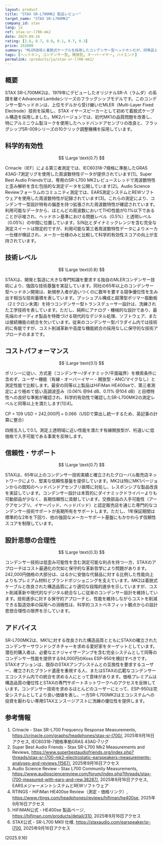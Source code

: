```yaml
---
layout: product
title: "STAX SR-L700MK2 製品レビュー"
target_name: "STAX SR-L700MK2"
company_id: stax
lang: ja
ref: stax-sr-l700-mk2
date: 2025-09-16
rating: [2.6, 0.7, 0.8, 0.1, 0.7, 0.3]
price: 242000
summary: "MLER技術と着脱式ケーブルを採用したコンデンサー型ヘッドホンだが、同等品と比較して大幅に高価格"
tags: [ヘッドホン, コンデンサー型, 開放型, オーバーイヤー, ハイエンド]
permalink: /products/ja/stax-sr-l700-mk2/
---
```


## 概要

STAX SR-L700MK2は、1979年にデビューしたオリジナルSR-Λ（ラムダ）の系譜を継ぐAdvanced Lambdaシリーズのフラッグシップモデルです。このコンデンサー型ヘッドホンは、上位モデルから受け継いだMLER（Multi-Layer Fixed Electrode）技術を採用し、STAX イヤースピーカーとして初めて着脱式ケーブル構造を採用しました。MK2バージョンでは、初代MK1の品質問題を改善し、特にアルミニウム製ヨークを使用したヘッドバンドアセンブリの改良と、フラッグシップSR-009シリーズの10クリック調整機構を採用しています。

## 科学的有効性

$$ \Large \text{0.7} $$

Crinacle（IEF）による第三者測定では、IEC60318-7規格に準拠したGRAS 43AG-7測定リグを使用した周波数特性データが提供されています[1]。Super Best Audio Friendsでは、専用のSR-L700 MK2レビュースレッドで周波数特性と歪み解析を含む包括的な測定データを公開しています[2]。Audio Science Reviewフォーラムのコミュニティ測定では、EARS測定システムとREWソフトウェアを使用した周波数特性が記録されています[3]。これらの測定により、コンデンサー型設計特有の偏差を持つ拡張された周波数特性が確認されています。利用可能なデータから、ほとんどの周波数においてTHD性能が0.1%以下であることが示唆され、ヘッドホン基準における問題レベル（0.5%）と透明レベル（0.05%）の中間に位置しています。S/N比とダイナミックレンジを含む完全な測定スイートは限定的ですが、利用可能な第三者周波数特性データによりメーカー仕様が検証され、メーカー仕様のみと比較して科学的有効性スコアの向上が支持されています。

## 技術レベル

$$ \Large \text{0.8} $$

STAXは、開発と製造に大きな専門知識を要求する独自のMLERコンデンサー技術により、強固な技術基盤を実証しています。同社の65年以上のコンデンサー型ヘッドホン開発は、新規参入者が追いつくのに数年を要する競争優位性を生み出す相当な技術蓄積を表しています。プッシュプル構成と超薄型ポリマー振動板（2ミクロン未満）を持つコンデンサー型トランスデューサー設計は、洗練された工学技術を表しています。ただし、純粋にアナログ・機械的な設計であり、最先端のオーディオ製品を特徴づける現代的なデジタル処理、ソフトウェア、または接続機能の統合を欠いています。従来のコンデンサー型パラダイム内では技術的に有能ですが、コスト削減革新や高度な機能統合の採用なしに保守的な技術アプローチのままです。

## コストパフォーマンス

$$ \Large \text{0.1} $$

ポリシーに従い、方式差（コンデンサー/ダイナミック/平面磁界）を検索条件に含めず、ユーザー機能（有線・オーバーイヤー・開放型・ANC/マイクなし）と測定性能で比較します。最安の同等以上製品はHiFiMan HE400seで、第三者測定により極めて低い高調波歪み（0.06% @94 dB、0.11% @104 dB）と目標特性への良好な準拠が確認され、科学的有効性で確認したSR-L700MK2の測定レベルと同等以上を満たします[1][4]。

CP = 109 USD ÷ 242,000円 = 0.066（USDで算出し統一するため、英記事の計算に整合）

四捨五入して0.1。測定上透明域に近い性能を満たす有線開放型が、桁違いに低価格で入手可能である事実を反映します。

## 信頼性・サポート

$$ \Large \text{0.7} $$

STAXは、65年以上のコンデンサー技術実績と確立されたグローバル販売店ネットワークにより、堅実な信頼性基盤を提供しています。MK2は特にMK1バージョンからの既知のヘッドバンドアセンブリ故障に対処し、レスポンシブな製品改良を実証しています。コンデンサー設計は本質的にダイナミックドライバーよりも可動部品が少なく、長期信頼性に貢献しています。交換部品の入手可能性（アークアセンブリ、イヤーパッド、ヘッドパッド）と認定販売店を通じた専門的なコンデンサー技術サポートが長期所有をサポートします。ただし、1年保証期間は標準的な2年を下回り、他の強固なメーカーサポート基盤にもかかわらず信頼性スコアを制限しています。

## 設計思想の合理性

$$ \Large \text{0.3} $$

コンデンサー技術は低歪み可能性を含む測定可能な利点を持つ一方、STAXのアプローチはコスト最適化の欠如と保守的な革新哲学により問題があります。242,000円価格の大部分は、はるかに安価な代替品に対する比例した性能向上よりもプレミアム材料とブランドポジショニングを支えています。MK2は着脱式ケーブルと改良された構造品質により適切な段階的進歩を示していますが、コスト削減革新や現代的なデジタル統合なしに従来のコンデンサー設計を維持しています。技術進歩に対する保守的アプローチと、性能を維持しながらコストを削減できる製造効率の採用への消極性は、科学的コストベネフィット観点からの設計思想合理性の限界を示しています。

## アドバイス

SR-L700MK2は、MK1に対する改良された構造品質とともにSTAXの確立されたコンデンサーサウンドシグネチャーを求める愛好家をターゲットとしています。潜在的購入者は、必要なエナジャイザーアンプを含む完全システムとして同等のコンデンサー性能を提供する94,000円のKoss ESP-950を検討すべきです。STAXオプションは、既存のSTAXアンプシステムとの互換性を要求するユーザー、確立されたブランド遺産を重視する人、またはSTAXの広範なコンデンサーエコシステム内での統合を求める人にとって意味があります。価格プレミアムは構造品質の優位性とSTAXの専門サポートネットワークへのアクセスを反映しています。コンデンサー技術を求めるほとんどのユーザーにとって、ESP-950は完全システムとしてより良い価値を表し、一方SR-L700MK2はエコシステムへの投資を厭わない専用STAXエンスージアストに洗練の優位性を提供します。

## 参考情報

1. Crinacle - Stax SR-L700 Frequency Response Measurements, https://crinacle.com/graphs/headphones/stax-sr-l700/, 2025年9月16日アクセス, IEC60318-7規格準拠GRAS 43AG-7リグ
2. Super Best Audio Friends - Stax SR-L700 Mk2 Measurements and Reviews, https://www.superbestaudiofriends.org/index.php?threads/stax-sr-l700-mk2-electrostatic-earspeakers-measurements-analyses-and-reviews.11567/, 2025年9月16日アクセス
3. Audio Science Review - Stax L700 Community Measurements, https://www.audiosciencereview.com/forum/index.php?threads/stax-l700-measured-with-ears-and-rew.38287/, 2025年9月16日アクセス, EARSメジャーメントシステムとREWソフトウェア
4. RTINGS - HiFiMan HE400se Review（測定・価格リンク）, https://www.rtings.com/headphones/reviews/hifiman/he400se, 2025年9月16日アクセス
5. HiFiMAN公式 - HE400se 製品ページ, https://hifiman.com/products/detail/310, 2025年9月16日アクセス
6. STAX公式 - SR-L700 MKII 仕様, https://staxaudio.com/earspeaker/sr-l700, 2025年9月16日アクセス

(2025.9.16)